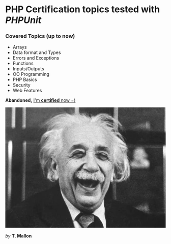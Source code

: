# PHP Certification topics tested with *PHPUnit*

### Covered Topics (up to now)
* Arrays
* Data format and Types
* Errors and Exceptions
* Functions
* Inputs/Outputs
* OO Programming
* PHP Basics
* Security
* Web Features

**Abandoned,** [I'm **certified** now =)](http://www.zend.com/en/yellow-pages/ZEND027347)

![GitHub Logo](mein_stream_mit_Mallon_und_semitischen.jpeg)

*by* **T. Mallon**

